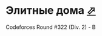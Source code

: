# Элитные дома [⬀](https://codeforces.com/problemset/problem/581/B)

Codeforces Round #322 (Div. 2) - B
